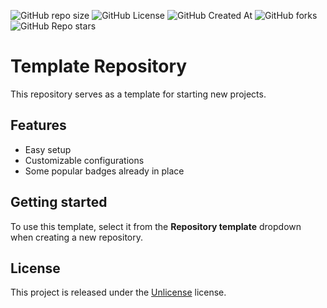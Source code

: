 
![GitHub repo size](https://img.shields.io/github/repo-size/mg0x7BE/repository-template)
![GitHub License](https://img.shields.io/github/license/mg0x7BE/repository-template)
![GitHub Created At](https://img.shields.io/github/created-at/mg0x7BE/repository-template)
![GitHub forks](https://img.shields.io/github/forks/mg0x7BE/repository-template)
![GitHub Repo stars](https://img.shields.io/github/stars/mg0x7BE/repository-template)


# Template Repository

This repository serves as a template for starting new projects.

## Features

- Easy setup
- Customizable configurations
- Some popular badges already in place

## Getting started

To use this template, select it from the **Repository template** dropdown when creating a new repository.

## License

This project is released under the [Unlicense](LICENSE) license.
